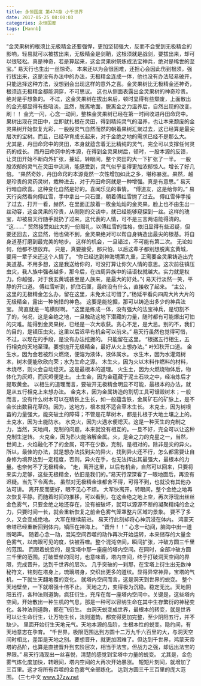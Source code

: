 ```yaml
---
title: 永恒国度 第474章 小千世界
date: 2017-05-25 08:00:03
categories: 永恒国度
tags: [Hannb]
---
```


“金灵果树的根须比无极精金还要强悍，更加坚韧强大，反而不会受到无极精金的影响，轻易就可以被拔出来，无极精金是剑鞘，这根须就是战剑，要拔出来，却可以很轻松。真是神奇，若是算起来，这金灵果树祭炼成法宝神兵，绝对是稀世的至宝。”
易天行也生出一丝惊奇。
本来还以为会很困难，还担心会因此伤到根须，强行拔出来，这是没有办法中的办法，无极精金连成一体，他也没有办法轻易破开，只能选择这种方法，没想到会出现这样的意外之喜。金灵果树比无极精金还神奇，根须连无极精金都能洞穿，不可思议。
这也从侧面表露出金灵果树的神奇珍贵。
绝对是乎想象的。
不过，这金灵果树在拔出来后，顿时显得有些颓废，上面散出的金光都显得有些暗淡。显然，脱离地面，脱离金之力温养后，自然出现的改变。
刷！！
金光一闪，心念一动间，整株金灵果树已经在第一时间收进丹田命窍中。
果树出现在灵田中，立即就扎根在灵田，得到精纯灵气的温养，也让本来颓废的金灵果树开始恢复光彩，一股股灵气自然而然的朝着果树汇聚过去，这已经算是最尖层次的宝树。而且，已经孕育成长起来，对于金绝之地的需求已经不是那么大。
尤其是，丹田命窍中的灵田，本身就蕴含着无比精纯的灵气，完全可以支撑任何灵药的成长。
而丹田命窍中的本源，在得到金灵果树后，顿时，一股本源的反馈，让灵田开始不断向外扩张，蔓延，转眼间，整个灵田的大一下扩张了一半。
一股股浓郁的灵气在灵田中流淌，能感受到，灵气似乎变得更加浓郁惊人。增长了好几倍。
“果然奇妙，丹田命窍的本源竟然一次性增加如此之多，堪称暴涨。果然，越是珍贵的灵药灵树，栽种进去，对于丹田命窍就是一种增强。真是有意思。”
易天行暗自欣喜。这种变化自然是好的。喜闻乐见的事情。
“傅道友，这是给你的。”
易天行突然看向傅红雪，手中拿出一只石匣，朝着傅红雪抛了过去。
傅红雪伸手接了过去，打开一看，赫然，在里面正放着一枚金灿灿的金灵果。脸上也不由生出一丝动容，这金灵果的珍贵，从刚刚的交谈中，就已经能够窥探到一丝。这样的瑰宝，却被易天行随手就扔了过来，这代表的人情，可不是三言两语能得清的。
“这.......”
贸然接受如此大的一份赠礼，以傅红雪的性格，依旧显得有些迟疑，但要还回去，这显然，他也做不到，金灵果绝对可以帮自身铸造出最尖的根基。将自身道基打磨到最完美的地步。
这样的机会，一旦错过，不可能有第二次。
无论如何，他都不想放弃。
只是，真要接受，那只怕，以后这辈子都别想脱离玄黄城，要用一辈子来还这个人情了。
“你已经达到神海境第九重，正需要金灵果铸造出完美道基。不用多想，这是我送给你的，可没打算让你欠人情的意思。这次前往镇压虫灾，我人族中强者越多，那今后，在四周异族中的话语权就越大。实力就是权力。你越强，对于我玄黄城甚至是人族来，是最大的好处。”{
易天行淡然一笑，平静的开口道。
傅红雪听到，抓住石匣，最终没有什么，直接收了起来。
“主公，这里的无极精金怎么办，留在这里，未免太过可惜了。”杨延平看向四周大片大片的无极精金，露出一种惋惜的神色。
这要是能挖掘，那可以铸造出多少的神兵法宝。
简直就是一笔横财啊。
“这里是练成一体，没有强大的法宝神兵，是切割不了的，何况，这是金绝之地，一旦触动这地下潜藏的力量，随时都有可能爆出可怕的灾难。能得到金灵果树，已经是一次大收获。贪心不足，是大忌。别的不，我们的目的，是镇压虫灾。这里以后迟早有机会可以前来。”
易天行虽然也觉得可惜，不过，以现在的手段，是没有办法挖掘的。
只能留在这里。
“根据五行相生，五行相克的天地至理。要想抛开无极精金，最好从火上想办法。”
叶知秋开口道。
金生水，因为金若被烈火燃烧，便溶为液体，液体属水。
水生木，因为水灌溉树木，树木便能欣欣向荣；水为生命之源。
木生火，因为火以木料作燃料的材料，木烧尽，则火会自动熄灭。这是最根本的道理。
火生土，因为火燃烧物体后，物体化为灰烬，而灰烬便是土。
土生金，因为金蕴藏于泥土石块之中，经冶炼后才提取黄金。
以相生的道理而言，要破开无极精金明显不可能，最根本的办法，就是从五行相克上来想办法。
金克木，因为金属铸造的割切工具可锯毁树木；一般而言，没有什么树木可以在精铁上生长，如一般蕴含铁，金属矿石的矿脉上，是不会长出数目花草的。因为，这地方，根本就不适合草木生长。
木克土，因为树根苗的力量强大，能突破土的障碍；不管是花草树木，都是扎根于大地土壤之上的。
土克水，因为土能防水。
水克火，因为火遇水便熄灭。这是一种天生的克制之力，当然，天地间，克制的问题，本来就没有相互的。一旦不好，完全可以让这种克制生逆转。
火克金，因为烈火能溶解金属。火，是金之力的克星之一，当然，世间上，火焰融化不了的金属，可不在少数，克制，是相对的。除非是尖的异火。
所以，最佳的办法，就是想办法找到尖的异火，找到异火还不行，怎么都需要让自身修为境界达到一定程度，否则，异火在手，也无法挥出其最强大，最根本的力量。也奈何不了无极精金。
“走，离开这里，以后有机会，自然可以回来，只要将来实力足够，这些无极精金，依旧是我们的。”易天行深深看了一眼地面后，再没有迟疑。当先下令离去。
虽然对无极精金谁都舍不得，可得不到，也就没有其他办法可讲。
离开反而更好，眼不见心不烦。
大军快离开，转眼间，整个金绝之地再次恢复平静。而随着时间的推移，可以看到，在这金绝之地上空，再次浮现出丝丝金色雾气，只要金绝之地还存在，没有被破坏，就可以源源不断的凝聚精纯的金之力，只要时间一长，就会重新恢复之前金色雾气笼罩整片区域的景象。
要不了多久，又会变成绝地。
大军在继续前进。
易天行此刻却将心神沉浸在体内。
鸿蒙天帝塔已经重新回到体内，镇压在神海上。
“晋升！！”
心念一动间，脑海中出一道断喝声。
随着心念一动，混沌空间吞噬的动作再次开始运转，本来储存的大量金色雾气，以肉眼可见的度，快被吞噬。整个混沌空间，瞬间扩张，冲破方圆三千里的范围。
而跟着蜕变的，是宝塔中那一座座的塔内空间。在同时，全部冲破方圆三千里的范围。打破壁垒的同时，也意味着，塔内空间，终于打破洞天空间的界限，完成晋升，达到千世界的层次。
几乎突破的一刹那，在宝塔上衍生出无数神秘符文，铭刻在塔身上，琉璃塔身，交织出更多的道纹。显得异常神异，宝塔的气机，一下就生天翻地覆的变化。
就塔内空间而言，这是洞天到世界的蜕变。
整个天地壁垒，一下就增强十倍不止。
天地之力，变得极为沉稳。稳定无比。天地阴阳五行，各种法则道韵，疯狂衍生，充斥在每一座塔内空间中。关键是，这些塔内空间，开始散出一种生机的气息，那是一种可以容纳生命在其中生存繁衍的神秘变化。各种法则道韵，都在飞衍生。
由洞天蜕变成世界，最根本的转变，就是世界可以让生命衍生，让万物生长，法则道韵，都变得更加完整，至少阴阳五行，并不缺少。
里面开始衍生天地元气。天地本源的品阶，生根本性的蜕变。隐约间，有天地意志在孕育。
“千世界，极限范围达到方圆十二万九千六百里的大，与洞天空间时相比，差距是天地之别。要想晋升，就更加困难了。但达到千世界，鸿蒙天帝塔的品阶，也算是直接晋升到玄阶层次，相当于法宝。但战力之强，却远出法宝的界限。”
易天行涌现出一丝喜悦，清楚的感觉到宝塔中力量的蜕变。
尤其是，金色雾气炼化度加快，转眼间，塔内空间的大再次开始暴涨。
短短片刻间，就增加了三百里。这才将所有吞噬的金色雾气全部炼化。
达到方圆三千三百里的庞大范围。
(三七中文 www.37zw.net